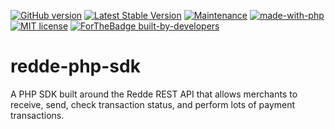 [![GitHub version](https://d25lcipzij17d.cloudfront.net/badge.svg?id=gh&type=6&v=1.0&x2=0)](https://packagist.org/packages/redde/php-api-sdk)
[![Latest Stable Version](https://packagist.org/packages/redde/php-api-sdk)](https://packagist.org/packages/redde/php-api-sdk)
[![Maintenance](https://img.shields.io/badge/Maintained%3F-yes-green.svg)]()
[![made-with-php](https://img.shields.io/badge/Made%20with-PHP-1f425f.svg)](https://www.php.net/)
[![MIT license](https://img.shields.io/badge/License-MIT-blue.svg)](https://github.com/wigalsolutionsltd/redde-php-sdk/)
[![ForTheBadge built-by-developers](http://ForTheBadge.com/images/badges/built-by-developers.svg)](https://reddeonline.com)

# redde-php-sdk
A PHP SDK built around the Redde REST API that allows merchants to receive, send, check transaction status, and perform lots of payment transactions.
